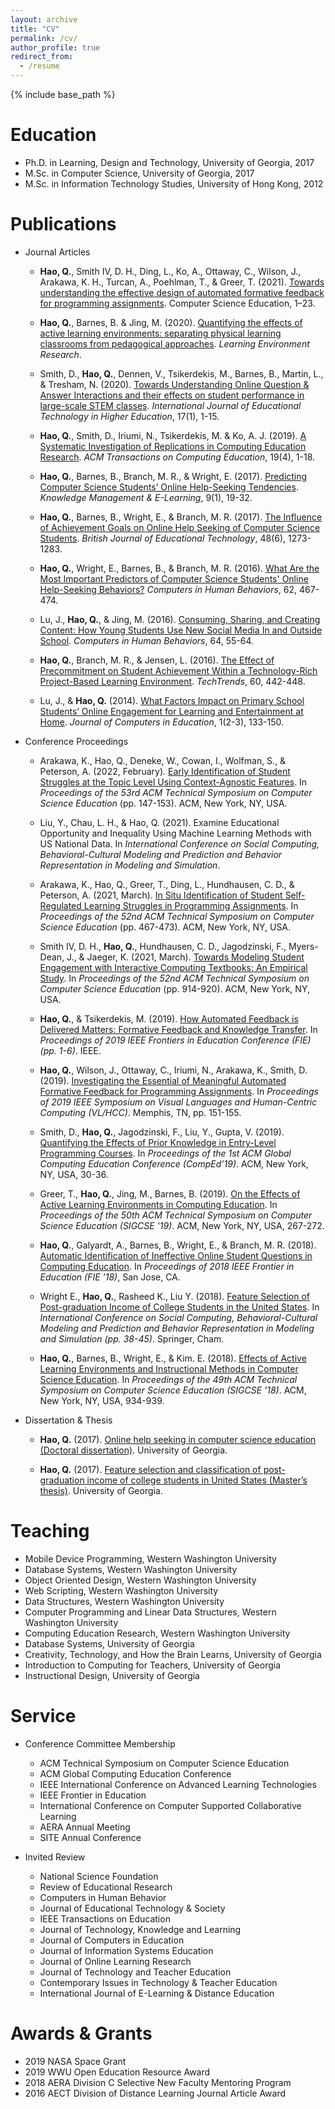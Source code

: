 ```yaml
---
layout: archive
title: "CV"
permalink: /cv/
author_profile: true
redirect_from:
  - /resume
---
```


{% include base_path %}

Education
======
* Ph.D. in Learning, Design and Technology, University of Georgia, 2017
* M.Sc. in Computer Science, University of Georgia, 2017
* M.Sc. in Information Technology Studies, University of Hong Kong, 2012

Publications
======
* Journal Articles
    * **Hao, Q.**, Smith IV, D. H., Ding, L., Ko, A., Ottaway, C., Wilson, J., Arakawa, K. H., Turcan, A., Poehlman, T., & Greer, T. (2021). [Towards understanding the effective design of automated formative feedback for programming assignments](https://qhao.info/downloads/csej-2021.pdf). Computer Science Education, 1–23.

   * **Hao, Q.**, Barnes, B. & Jing, M. (2020). [Quantifying the effects of active learning environments: separating physical learning classrooms from pedagogical approaches](https://qhao.info/downloads/LER-2020.pdf). *Learning Environment Research*.

   * Smith, D., **Hao, Q.**, Dennen, V., Tsikerdekis, M., Barnes, B., Martin, L., & Tresham, N. (2020). [Towards Understanding Online Question & Answer Interactions and their effects on student performance in large-scale STEM classes](https://educationaltechnologyjournal.springeropen.com/articles/10.1186/s41239-020-00200-7). *International Journal of Educational Technology in Higher Education*, 17(1), 1-15.

   * **Hao, Q.**, Smith, D., Iriumi, N., 	Tsikerdekis, M.	& Ko, A. J. (2019). [A Systematic Investigation of Replications in Computing Education Research](https://dl.acm.org/citation.cfm?id=3345328). *ACM Transactions on Computing Education*, 19(4), 1-18.

  * **Hao, Q.**, Barnes, B., Branch, M. R., & Wright, E. (2017). [Predicting Computer Science Students’ Online Help-Seeking Tendencies](https://qhao.info/downloads/KMEL-2017.pdf). *Knowledge Management & E-Learning*, 9(1), 19-32.

  * **Hao, Q.**, Barnes, B., Wright, E., & Branch, M. R. (2017). [The Influence of Achievement Goals on Online Help Seeking of Computer Science Students](https://qhao.info/downloads/bjet.pdf). *British Journal of Educational Technology*, 48(6), 1273-1283.

  * **Hao, Q.**, Wright, E., Barnes, B., & Branch, M. R. (2016). [What Are the Most Important Predictors of Computer Science Students' Online Help-Seeking Behaviors?](https://qhao.info/downloads/computers-in-human-behavior.pdf) *Computers in Human Behaviors*, 62, 467-474.

  * Lu, J., **Hao, Q.**, & Jing, M. (2016). [Consuming, Sharing, and Creating Content: How Young Students Use New Social Media In and Outside School](https://qhao.info/downloads/computers-in-human-behavior-2.pdf). *Computers in Human Behaviors*, 64, 55-64.

  * **Hao, Q.**, Branch, M. R., & Jensen, L. (2016). [The Effect of Precommitment on Student Achievement Within a Technology-Rich Project-Based Learning Environment](https://qhao.info/downloads/techtrends-2016.pdf). *TechTrends*, 60, 442-448.

  * Lu, J., & **Hao, Q.** (2014). [What Factors Impact on Primary School Students’ Online Engagement for Learning and Entertainment at Home](https://qhao.info/downloads/journal-of-computer-in-education.pdf). *Journal of Computers in Education*, 1(2-3), 133-150.

* Conference Proceedings

  * Arakawa, K., Hao, Q., Deneke, W., Cowan, I., Wolfman, S., & Peterson, A. (2022, February). [Early Identification of Student Struggles at the Topic Level Using Context-Agnostic Features](https://qhao.info/downloads/sigcse-2022.pdf). In *Proceedings of the 53rd ACM Technical Symposium on Computer Science Education* (pp. 147-153). ACM, New York, NY, USA.

  * Liu, Y., Chau, L. H., & Hao, Q. (2021). Examine Educational Opportunity and Inequality Using Machine Learning Methods with US National Data. In *International Conference on Social Computing, Behavioral-Cultural Modeling and Prediction and Behavior Representation in Modeling and Simulation*.

  * Arakawa, K., Hao, Q., Greer, T., Ding, L., Hundhausen, C. D., & Peterson, A. (2021, March). [In Situ Identification of Student Self-Regulated Learning Struggles in Programming Assignments](https://qhao.info/downloads/sigcse-2021-1.pdf). In *Proceedings of the 52nd ACM Technical Symposium on Computer Science Education* (pp. 467-473). ACM, New York, NY, USA.

  * Smith IV, D. H., **Hao, Q.**, Hundhausen, C. D., Jagodzinski, F., Myers-Dean, J., & Jaeger, K. (2021, March). [Towards Modeling Student Engagement with Interactive Computing Textbooks: An Empirical Study](https://qhao.info/downloads/sigcse-2021-2.pdf). In *Proceedings of the 52nd ACM Technical Symposium on Computer Science Education* (pp. 914-920). ACM, New York, NY, USA.

  *  **Hao, Q.**, & Tsikerdekis, M. (2019). [How Automated Feedback is Delivered Matters: Formative Feedback and Knowledge Transfer](https://qhao.info/downloads/fie-2019.pdf). In *Proceedings of 2019 IEEE Frontiers in Education Conference (FIE) (pp. 1-6)*. IEEE.

  *  **Hao, Q.**, Wilson, J., Ottaway, C., Iriumi, N., Arakawa, K., Smith, D. (2019). [Investigating the Essential of Meaningful Automated Formative Feedback for Programming Assignments](https://qhao.info/downloads/vlhcc-2019.pdf). In *Proceedings of 2019 IEEE Symposium on Visual Languages and Human-Centric Computing (VL/HCC)*.  Memphis, TN, pp. 151-155.

  * Smith, D., **Hao, Q.**, Jagodzinski, F., Liu, Y., Gupta, V. (2019). [Quantifying the Effects of Prior Knowledge in Entry-Level Programming Courses](https://qhao.info/downloads/comped-2019.pdf). In *Proceedings of the 1st ACM Global Computing Education Conference (CompEd’19)*. ACM, New York, NY, USA, 30-36.  

  * Greer, T., **Hao, Q.**, Jing, M., Barnes, B. (2019). [On the Effects of Active Learning Environments in Computing Education](https://qhao.info/downloads/sigcse-2019.pdf). In *Proceedings of the 50th ACM Technical Symposium on Computer Science Education (SIGCSE '19)*. ACM, New York, NY, USA, 267-272.

  * **Hao, Q.**, Galyardt, A., Barnes, B., Wright, E., & Branch, M. R. (2018). [Automatic Identification of Ineffective Online Student Questions in Computing Education](https://qhao.info/downloads/fie-2018.pdf). In *Proceedings of 2018 IEEE Frontier in Education (FIE ’18)*, San Jose, CA.

  * Wright E., **Hao, Q.**, Rasheed K., Liu Y. (2018). [Feature Selection of Post-graduation Income of College Students in the United States](https://qhao.info/downloads/sbp-brims-2018.pdf). In *International Conference on Social Computing, Behavioral-Cultural Modeling and Prediction and Behavior Representation in Modeling and Simulation (pp. 38-45)*. Springer, Cham.

  * **Hao, Q.**, Barnes, B., Wright, E., & Kim. E. (2018). [Effects of Active Learning Environments and Instructional Methods in Computer Science Education](https://qhao.info/downloads/sigcse-2018.pdf). In *Proceedings of the 49th ACM Technical Symposium on Computer Science Education (SIGCSE '18)*. ACM, New York, NY, USA, 934-939.

* Dissertation & Thesis

  * **Hao, Q.** (2017). [Online help seeking in computer science education (Doctoral dissertation)](https://qhao.info/downloads/phd-ldt-uga.pdf). University of Georgia.

  * **Hao, Q.** (2017). [Feature selection and classification of post-graduation income of college students in United States (Master’s thesis)](https://qhao.info/downloads/ms-cs-uga.pdf). University of Georgia.

Teaching
======

* Mobile Device Programming, Western Washington University
* Database Systems, Western Washington University
* Object Oriented Design, Western Washington University
* Web Scripting, Western Washington University
* Data Structures, Western Washington University
* Computer Programming and Linear Data Structures, Western Washington University
* Computing Education Research, Western Washington University
* Database Systems, University of Georgia
* Creativity, Technology, and How the Brain Learns, University of Georgia
* Introduction to Computing for Teachers, University of Georgia
* Instructional Design, University of Georgia

Service
======

* Conference Committee Membership
  * ACM Technical Symposium on Computer Science Education
  * ACM Global Computing Education Conference
  * IEEE International Conference on Advanced Learning Technologies
  * IEEE Frontier in Education
  * International Conference on Computer Supported Collaborative Learning
  * AERA Annual Meeting
  * SITE Annual Conference

* Invited Review
  * National Science Foundation
  * Review of Educational Research
  * Computers in Human Behavior
  * Journal of Educational Technology & Society
  * IEEE Transactions on Education
  * Journal of Technology, Knowledge and Learning
  * Journal of Computers in Education
  * Journal of Information Systems Education
  * Journal of Online Learning Research
  * Journal of Technology and Teacher Education
  * Contemporary Issues in Technology & Teacher Education
  * International Journal of E-Learning & Distance Education

Awards & Grants
======

* 2019 NASA Space Grant
* 2019 WWU Open Education Resource Award
* 2018 AERA Division C Selective New Faculty Mentoring Program
* 2016 AECT Division of Distance Learning Journal Article Award
